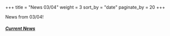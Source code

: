 +++
title = "News 03/04"
weight = 3
sort_by = "date"
paginate_by = 20
+++

News from 03/04!

##### [<i class="bi bi-bell-fill"></i> Current News](@/news/_index.md)
